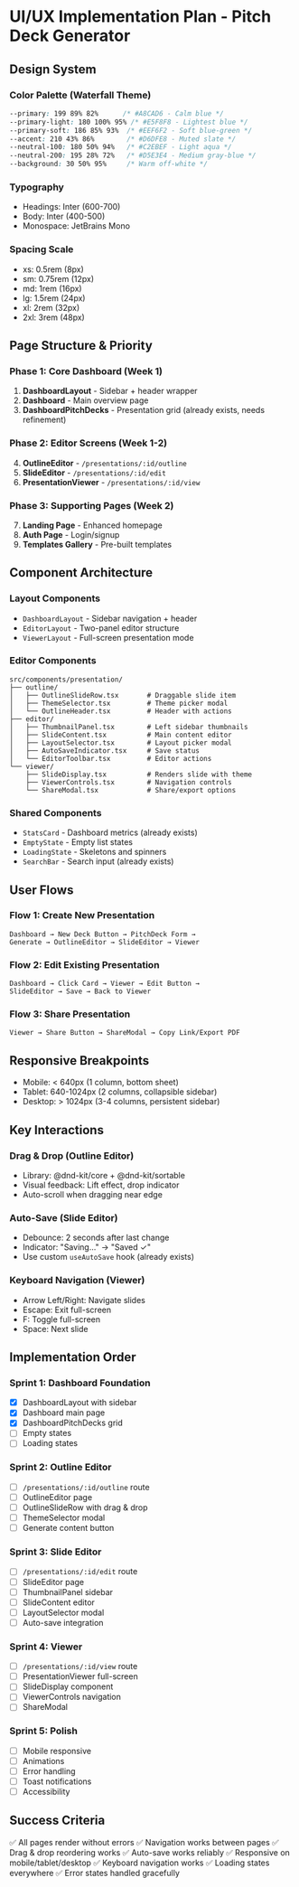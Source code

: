 # UI/UX Implementation Plan - Pitch Deck Generator

## Design System

### Color Palette (Waterfall Theme)
```css
--primary: 199 89% 82%      /* #A8CAD6 - Calm blue */
--primary-light: 180 100% 95% /* #E5F8F8 - Lightest blue */
--primary-soft: 186 85% 93%  /* #EEF6F2 - Soft blue-green */
--accent: 210 43% 86%        /* #D6DFE8 - Muted slate */
--neutral-100: 180 50% 94%   /* #C2EBEF - Light aqua */
--neutral-200: 195 28% 72%   /* #D5E3E4 - Medium gray-blue */
--background: 30 50% 95%     /* Warm off-white */
```

### Typography
- Headings: Inter (600-700)
- Body: Inter (400-500)
- Monospace: JetBrains Mono

### Spacing Scale
- xs: 0.5rem (8px)
- sm: 0.75rem (12px)
- md: 1rem (16px)
- lg: 1.5rem (24px)
- xl: 2rem (32px)
- 2xl: 3rem (48px)

## Page Structure & Priority

### Phase 1: Core Dashboard (Week 1)
1. **DashboardLayout** - Sidebar + header wrapper
2. **Dashboard** - Main overview page
3. **DashboardPitchDecks** - Presentation grid (already exists, needs refinement)

### Phase 2: Editor Screens (Week 1-2)
4. **OutlineEditor** - `/presentations/:id/outline`
5. **SlideEditor** - `/presentations/:id/edit`
6. **PresentationViewer** - `/presentations/:id/view`

### Phase 3: Supporting Pages (Week 2)
7. **Landing Page** - Enhanced homepage
8. **Auth Page** - Login/signup
9. **Templates Gallery** - Pre-built templates

## Component Architecture

### Layout Components
- `DashboardLayout` - Sidebar navigation + header
- `EditorLayout` - Two-panel editor structure
- `ViewerLayout` - Full-screen presentation mode

### Editor Components
```
src/components/presentation/
├── outline/
│   ├── OutlineSlideRow.tsx       # Draggable slide item
│   ├── ThemeSelector.tsx         # Theme picker modal
│   └── OutlineHeader.tsx         # Header with actions
├── editor/
│   ├── ThumbnailPanel.tsx        # Left sidebar thumbnails
│   ├── SlideContent.tsx          # Main content editor
│   ├── LayoutSelector.tsx        # Layout picker modal
│   ├── AutoSaveIndicator.tsx     # Save status
│   └── EditorToolbar.tsx         # Editor actions
└── viewer/
    ├── SlideDisplay.tsx          # Renders slide with theme
    ├── ViewerControls.tsx        # Navigation controls
    └── ShareModal.tsx            # Share/export options
```

### Shared Components
- `StatsCard` - Dashboard metrics (already exists)
- `EmptyState` - Empty list states
- `LoadingState` - Skeletons and spinners
- `SearchBar` - Search input (already exists)

## User Flows

### Flow 1: Create New Presentation
```
Dashboard → New Deck Button → PitchDeck Form → 
Generate → OutlineEditor → SlideEditor → Viewer
```

### Flow 2: Edit Existing Presentation
```
Dashboard → Click Card → Viewer → Edit Button → 
SlideEditor → Save → Back to Viewer
```

### Flow 3: Share Presentation
```
Viewer → Share Button → ShareModal → Copy Link/Export PDF
```

## Responsive Breakpoints

- Mobile: < 640px (1 column, bottom sheet)
- Tablet: 640-1024px (2 columns, collapsible sidebar)
- Desktop: > 1024px (3-4 columns, persistent sidebar)

## Key Interactions

### Drag & Drop (Outline Editor)
- Library: @dnd-kit/core + @dnd-kit/sortable
- Visual feedback: Lift effect, drop indicator
- Auto-scroll when dragging near edge

### Auto-Save (Slide Editor)
- Debounce: 2 seconds after last change
- Indicator: "Saving..." → "Saved ✓"
- Use custom `useAutoSave` hook (already exists)

### Keyboard Navigation (Viewer)
- Arrow Left/Right: Navigate slides
- Escape: Exit full-screen
- F: Toggle full-screen
- Space: Next slide

## Implementation Order

### Sprint 1: Dashboard Foundation
- [x] DashboardLayout with sidebar
- [x] Dashboard main page
- [x] DashboardPitchDecks grid
- [ ] Empty states
- [ ] Loading states

### Sprint 2: Outline Editor
- [ ] `/presentations/:id/outline` route
- [ ] OutlineEditor page
- [ ] OutlineSlideRow with drag & drop
- [ ] ThemeSelector modal
- [ ] Generate content button

### Sprint 3: Slide Editor
- [ ] `/presentations/:id/edit` route
- [ ] SlideEditor page
- [ ] ThumbnailPanel sidebar
- [ ] SlideContent editor
- [ ] LayoutSelector modal
- [ ] Auto-save integration

### Sprint 4: Viewer
- [ ] `/presentations/:id/view` route
- [ ] PresentationViewer full-screen
- [ ] SlideDisplay component
- [ ] ViewerControls navigation
- [ ] ShareModal

### Sprint 5: Polish
- [ ] Mobile responsive
- [ ] Animations
- [ ] Error handling
- [ ] Toast notifications
- [ ] Accessibility

## Success Criteria

✅ All pages render without errors
✅ Navigation works between pages
✅ Drag & drop reordering works
✅ Auto-save works reliably
✅ Responsive on mobile/tablet/desktop
✅ Keyboard navigation works
✅ Loading states everywhere
✅ Error states handled gracefully
